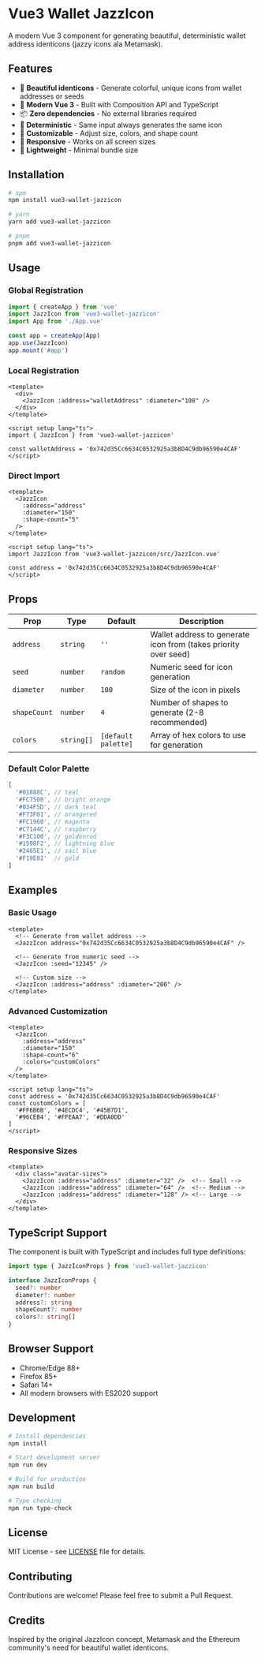 # Vue3 Wallet JazzIcon

A modern Vue 3 component for generating beautiful, deterministic wallet address identicons (jazzy icons ala Metamask). 

## Features

- 🎨 **Beautiful identicons** - Generate colorful, unique icons from wallet addresses or seeds
- 🔧 **Modern Vue 3** - Built with Composition API and TypeScript
- 📦 **Zero dependencies** - No external libraries required
- 🎯 **Deterministic** - Same input always generates the same icon
- 🎨 **Customizable** - Adjust size, colors, and shape count
- 📱 **Responsive** - Works on all screen sizes
- 🚀 **Lightweight** - Minimal bundle size

## Installation

```bash
# npm
npm install vue3-wallet-jazzicon

# yarn
yarn add vue3-wallet-jazzicon

# pnpm
pnpm add vue3-wallet-jazzicon
```

## Usage

### Global Registration

```typescript
import { createApp } from 'vue'
import JazzIcon from 'vue3-wallet-jazzicon'
import App from './App.vue'

const app = createApp(App)
app.use(JazzIcon)
app.mount('#app')
```

### Local Registration

```vue
<template>
  <div>
    <JazzIcon :address="walletAddress" :diameter="100" />
  </div>
</template>

<script setup lang="ts">
import { JazzIcon } from 'vue3-wallet-jazzicon'

const walletAddress = '0x742d35Cc6634C0532925a3b8D4C9db96590e4CAF'
</script>
```

### Direct Import

```vue
<template>
  <JazzIcon 
    :address="address" 
    :diameter="150" 
    :shape-count="5" 
  />
</template>

<script setup lang="ts">
import JazzIcon from 'vue3-wallet-jazzicon/src/JazzIcon.vue'

const address = '0x742d35Cc6634C0532925a3b8D4C9db96590e4CAF'
</script>
```

## Props

| Prop | Type | Default | Description |
|------|------|---------|-------------|
| `address` | `string` | `''` | Wallet address to generate icon from (takes priority over seed) |
| `seed` | `number` | `random` | Numeric seed for icon generation |
| `diameter` | `number` | `100` | Size of the icon in pixels |
| `shapeCount` | `number` | `4` | Number of shapes to generate (2-8 recommended) |
| `colors` | `string[]` | `[default palette]` | Array of hex colors to use for generation |

### Default Color Palette

```typescript
[
  '#01888C', // teal
  '#FC7500', // bright orange
  '#034F5D', // dark teal
  '#F73F01', // orangered
  '#FC1960', // magenta
  '#C7144C', // raspberry
  '#F3C100', // goldenrod
  '#1598F2', // lightning blue
  '#2465E1', // sail blue
  '#F19E02'  // gold
]
```

## Examples

### Basic Usage

```vue
<template>
  <!-- Generate from wallet address -->
  <JazzIcon address="0x742d35Cc6634C0532925a3b8D4C9db96590e4CAF" />
  
  <!-- Generate from numeric seed -->
  <JazzIcon :seed="12345" />
  
  <!-- Custom size -->
  <JazzIcon :address="address" :diameter="200" />
</template>
```

### Advanced Customization

```vue
<template>
  <JazzIcon 
    :address="address"
    :diameter="150"
    :shape-count="6"
    :colors="customColors"
  />
</template>

<script setup lang="ts">
const address = '0x742d35Cc6634C0532925a3b8D4C9db96590e4CAF'
const customColors = [
  '#FF6B6B', '#4ECDC4', '#45B7D1', 
  '#96CEB4', '#FFEAA7', '#DDA0DD'
]
</script>
```

### Responsive Sizes

```vue
<template>
  <div class="avatar-sizes">
    <JazzIcon :address="address" :diameter="32" />  <!-- Small -->
    <JazzIcon :address="address" :diameter="64" />  <!-- Medium -->
    <JazzIcon :address="address" :diameter="128" /> <!-- Large -->
  </div>
</template>
```

## TypeScript Support

The component is built with TypeScript and includes full type definitions:

```typescript
import type { JazzIconProps } from 'vue3-wallet-jazzicon'

interface JazzIconProps {
  seed?: number
  diameter?: number
  address?: string
  shapeCount?: number
  colors?: string[]
}
```

## Browser Support

- Chrome/Edge 88+
- Firefox 85+
- Safari 14+
- All modern browsers with ES2020 support

## Development

```bash
# Install dependencies
npm install

# Start development server
npm run dev

# Build for production
npm run build

# Type checking
npm run type-check
```

## License

MIT License - see [LICENSE](LICENSE) file for details.

## Contributing

Contributions are welcome! Please feel free to submit a Pull Request.

## Credits

Inspired by the original JazzIcon concept, Metamask and the Ethereum community's need for beautiful wallet identicons.